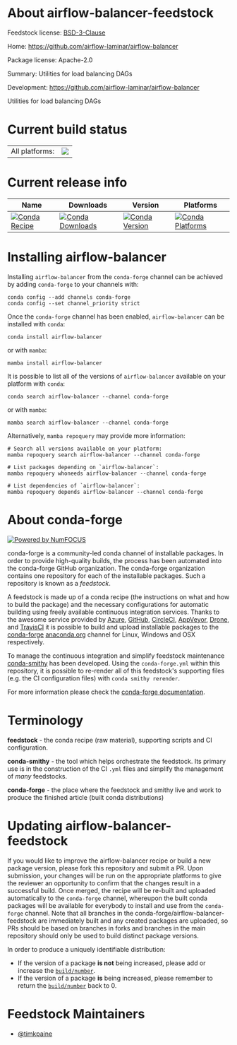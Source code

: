 About airflow-balancer-feedstock
================================

Feedstock license: [BSD-3-Clause](https://github.com/conda-forge/airflow-balancer-feedstock/blob/main/LICENSE.txt)

Home: https://github.com/airflow-laminar/airflow-balancer

Package license: Apache-2.0

Summary: Utilities for load balancing DAGs

Development: https://github.com/airflow-laminar/airflow-balancer

Utilities for load balancing DAGs

Current build status
====================


<table><tr><td>All platforms:</td>
    <td>
      <a href="https://dev.azure.com/conda-forge/feedstock-builds/_build/latest?definitionId=24606&branchName=main">
        <img src="https://dev.azure.com/conda-forge/feedstock-builds/_apis/build/status/airflow-balancer-feedstock?branchName=main">
      </a>
    </td>
  </tr>
</table>

Current release info
====================

| Name | Downloads | Version | Platforms |
| --- | --- | --- | --- |
| [![Conda Recipe](https://img.shields.io/badge/recipe-airflow--balancer-green.svg)](https://anaconda.org/conda-forge/airflow-balancer) | [![Conda Downloads](https://img.shields.io/conda/dn/conda-forge/airflow-balancer.svg)](https://anaconda.org/conda-forge/airflow-balancer) | [![Conda Version](https://img.shields.io/conda/vn/conda-forge/airflow-balancer.svg)](https://anaconda.org/conda-forge/airflow-balancer) | [![Conda Platforms](https://img.shields.io/conda/pn/conda-forge/airflow-balancer.svg)](https://anaconda.org/conda-forge/airflow-balancer) |

Installing airflow-balancer
===========================

Installing `airflow-balancer` from the `conda-forge` channel can be achieved by adding `conda-forge` to your channels with:

```
conda config --add channels conda-forge
conda config --set channel_priority strict
```

Once the `conda-forge` channel has been enabled, `airflow-balancer` can be installed with `conda`:

```
conda install airflow-balancer
```

or with `mamba`:

```
mamba install airflow-balancer
```

It is possible to list all of the versions of `airflow-balancer` available on your platform with `conda`:

```
conda search airflow-balancer --channel conda-forge
```

or with `mamba`:

```
mamba search airflow-balancer --channel conda-forge
```

Alternatively, `mamba repoquery` may provide more information:

```
# Search all versions available on your platform:
mamba repoquery search airflow-balancer --channel conda-forge

# List packages depending on `airflow-balancer`:
mamba repoquery whoneeds airflow-balancer --channel conda-forge

# List dependencies of `airflow-balancer`:
mamba repoquery depends airflow-balancer --channel conda-forge
```


About conda-forge
=================

[![Powered by
NumFOCUS](https://img.shields.io/badge/powered%20by-NumFOCUS-orange.svg?style=flat&colorA=E1523D&colorB=007D8A)](https://numfocus.org)

conda-forge is a community-led conda channel of installable packages.
In order to provide high-quality builds, the process has been automated into the
conda-forge GitHub organization. The conda-forge organization contains one repository
for each of the installable packages. Such a repository is known as a *feedstock*.

A feedstock is made up of a conda recipe (the instructions on what and how to build
the package) and the necessary configurations for automatic building using freely
available continuous integration services. Thanks to the awesome service provided by
[Azure](https://azure.microsoft.com/en-us/services/devops/), [GitHub](https://github.com/),
[CircleCI](https://circleci.com/), [AppVeyor](https://www.appveyor.com/),
[Drone](https://cloud.drone.io/welcome), and [TravisCI](https://travis-ci.com/)
it is possible to build and upload installable packages to the
[conda-forge](https://anaconda.org/conda-forge) [anaconda.org](https://anaconda.org/)
channel for Linux, Windows and OSX respectively.

To manage the continuous integration and simplify feedstock maintenance
[conda-smithy](https://github.com/conda-forge/conda-smithy) has been developed.
Using the ``conda-forge.yml`` within this repository, it is possible to re-render all of
this feedstock's supporting files (e.g. the CI configuration files) with ``conda smithy rerender``.

For more information please check the [conda-forge documentation](https://conda-forge.org/docs/).

Terminology
===========

**feedstock** - the conda recipe (raw material), supporting scripts and CI configuration.

**conda-smithy** - the tool which helps orchestrate the feedstock.
                   Its primary use is in the construction of the CI ``.yml`` files
                   and simplify the management of *many* feedstocks.

**conda-forge** - the place where the feedstock and smithy live and work to
                  produce the finished article (built conda distributions)


Updating airflow-balancer-feedstock
===================================

If you would like to improve the airflow-balancer recipe or build a new
package version, please fork this repository and submit a PR. Upon submission,
your changes will be run on the appropriate platforms to give the reviewer an
opportunity to confirm that the changes result in a successful build. Once
merged, the recipe will be re-built and uploaded automatically to the
`conda-forge` channel, whereupon the built conda packages will be available for
everybody to install and use from the `conda-forge` channel.
Note that all branches in the conda-forge/airflow-balancer-feedstock are
immediately built and any created packages are uploaded, so PRs should be based
on branches in forks and branches in the main repository should only be used to
build distinct package versions.

In order to produce a uniquely identifiable distribution:
 * If the version of a package **is not** being increased, please add or increase
   the [``build/number``](https://docs.conda.io/projects/conda-build/en/latest/resources/define-metadata.html#build-number-and-string).
 * If the version of a package **is** being increased, please remember to return
   the [``build/number``](https://docs.conda.io/projects/conda-build/en/latest/resources/define-metadata.html#build-number-and-string)
   back to 0.

Feedstock Maintainers
=====================

* [@timkpaine](https://github.com/timkpaine/)

